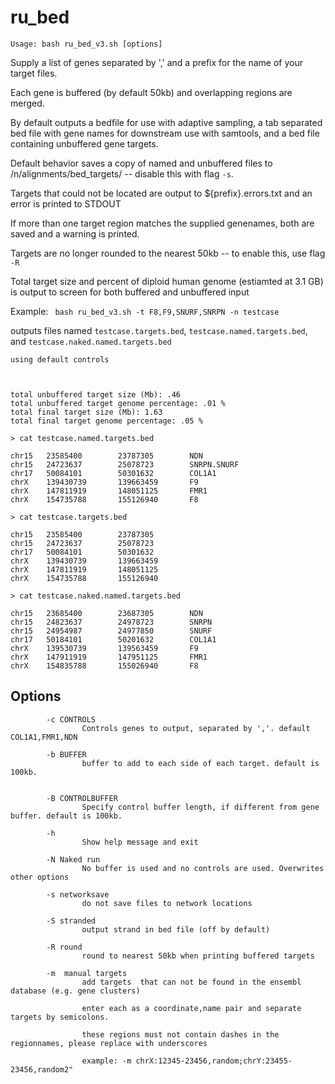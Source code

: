 # ru_bed

`Usage: bash ru_bed_v3.sh [options]`

Supply a list of genes separated by ',' and a prefix for the name of your target files. 

Each gene is buffered (by default 50kb) and overlapping regions are merged.

By default outputs a bedfile for use with adaptive sampling, a tab separated bed file with gene names for downstream use with samtools, and a bed file containing unbuffered gene targets.

Default behavior saves a copy of named and unbuffered files to /n/alignments/bed_targets/ -- disable this with flag `-s`.

Targets that could not be located are output to ${prefix}.errors.txt and an error is printed to STDOUT

If more than one target region matches the supplied genenames, both are saved and a warning is printed.

Targets are no longer rounded to the nearest 50kb -- to enable this, use flag `-R`

Total target size and percent of diploid human genome (estiamted at 3.1 GB) is output to screen for both buffered and unbuffered input


Example:
``` bash ru_bed_v3.sh -t F8,F9,SNURF,SNRPN -n testcase```

outputs files named `testcase.targets.bed`, `testcase.named.targets.bed`, and `testcase.naked.named.targets.bed`

```
using default controls



total unbuffered target size (Mb): .46
total unbuffered target genome percentage: .01 %
total final target size (Mb): 1.63
total final target genome percentage: .05 %

```

```
> cat testcase.named.targets.bed

chr15   23585400        23787305        NDN
chr15   24723637        25078723        SNRPN.SNURF
chr17   50084101        50301632        COL1A1
chrX    139430739       139663459       F9
chrX    147811919       148051125       FMR1
chrX    154735788       155126940       F8

> cat testcase.targets.bed

chr15   23585400        23787305
chr15   24723637        25078723
chr17   50084101        50301632
chrX    139430739       139663459
chrX    147811919       148051125
chrX    154735788       155126940

> cat testcase.naked.named.targets.bed 

chr15   23685400        23687305        NDN
chr15   24823637        24978723        SNRPN
chr15   24954987        24977850        SNURF
chr17   50184101        50201632        COL1A1
chrX    139530739       139563459       F9
chrX    147911919       147951125       FMR1
chrX    154835788       155026940       F8

```

## Options

```
        -c CONTROLS
                Controls genes to output, separated by ','. default COL1A1,FMR1,NDN

        -b BUFFER
                buffer to add to each side of each target. default is 100kb.


        -B CONTROLBUFFER
                Specify control buffer length, if different from gene buffer. default is 100kb.

        -h
                Show help message and exit

        -N Naked run
                No buffer is used and no controls are used. Overwrites other options

        -s networksave
                do not save files to network locations

        -S stranded
                output strand in bed file (off by default)

        -R round
                round to nearest 50kb when printing buffered targets

        -m  manual targets
                add targets  that can not be found in the ensembl database (e.g. gene clusters)

                enter each as a coordinate,name pair and separate targets by semicolons.

                these regions must not contain dashes in the regionnames, please replace with underscores

                example: -m chrX:12345-23456,random;chrY:23455-23456,random2"

```     
